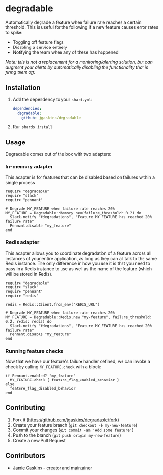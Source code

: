 # degradable

Automatically degrade a feature when failure rate reaches a certain threshold. This is useful for the following if a new feature causes error rates to spike:

- Toggling off feature flags
- Disabling a service entirely
- Notifying the team when any of these has happened

_Note: this is not a replacement for a monitoring/alerting solution, but can augment your alerts by automatically disabling the functionality that is firing them off._

## Installation

1. Add the dependency to your `shard.yml`:

   ```yaml
   dependencies:
     degradable:
       github: jgaskins/degradable
   ```

2. Run `shards install`

## Usage

Degradable comes out of the box with two adapters:

### In-memory adapter

This adapter is for features that can be disabled based on failures within a single process

```crystal
require "degradable"
require "slack"
require "pennant"

# Degrade MY_FEATURE when failure rate reaches 20%
MY_FEATURE = Degradable::Memory.new(failure_threshold: 0.2) do
  Slack.notify "#degradations", "Feature MY_FEATURE has reached 20% failure rate"
  Pennant.disable "my_feature"
end
```

### Redis adapter

This adapter allows you to coordinate degradation of a feature across all instances of your entire application, as long as they can all talk to the same Redis instance. The only difference in how you use it is that you need to pass in a Redis instance to use as well as the name of the feature (which will be stored in Redis).

```crystal
require "degradable"
require "slack"
require "pennant"
require "redis"

redis = Redis::Client.from_env("REDIS_URL")

# Degrade MY_FEATURE when failure rate reaches 20%
MY_FEATURE = Degradable::Redis.new("my-feature", failure_threshold: 0.2, redis: redis) do
  Slack.notify "#degradations", "Feature MY_FEATURE has reached 20% failure rate"
  Pennant.disable "my_feature"
end
```

### Running feature checks

Now that we have our feature's failure handler defined, we can invoke a check by calling `MY_FEATURE.check` with a block:

```crystal
if Pennant.enabled? "my_feature"
  MY_FEATURE.check { feature_flag_enabled_behavior }
else
  feature_flag_disabled_behavior
end
```

## Contributing

1. Fork it (<https://github.com/jgaskins/degradable/fork>)
2. Create your feature branch (`git checkout -b my-new-feature`)
3. Commit your changes (`git commit -am 'Add some feature'`)
4. Push to the branch (`git push origin my-new-feature`)
5. Create a new Pull Request

## Contributors

- [Jamie Gaskins](https://github.com/jgaskins) - creator and maintainer
